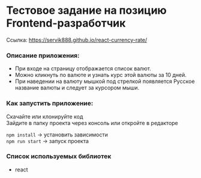 # Тестовое задание на позицию Frontend-разработчик
Ссылка: https://servik888.github.io/react-currency-rate/
### Описание приложения:

- При входе на страницу отображается список валют.
- Можно кликнуть по валюте и узнать курс этой валюты за 10 дней.
- При наведении на валюту мышкой под стрелкой появляется Русское название валюты и следует за курсором мыши.

### Как запустить приложение:

Скачайте или клонируйте код\
Зайдите в папку проекта через консоль или откройте в редакторе

`npm install` -> установить зависимости\
`npm run start` -> запуск проекта

### Cписок используемых библиотек

- react
